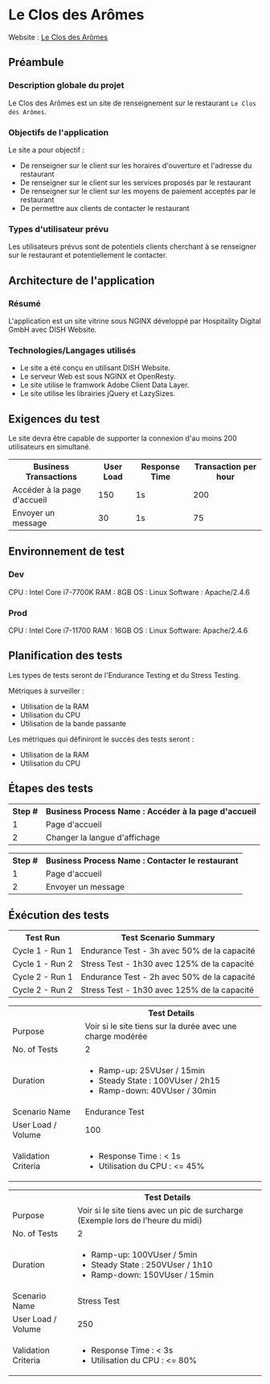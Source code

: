 # Le Clos des Arômes

Website : [Le Clos des Arômes](https://le-clos-des-aromes-restaurant-briare.eatbu.com/?lang=fr)

## Préambule

### Description globale du projet

Le Clos des Arômes est un site de renseignement sur le restaurant `Le Clos des Arômes`.

### Objectifs de l'application

Le site a pour objectif :
- De renseigner sur le client sur les horaires d'ouverture et l'adresse du restaurant
- De renseigner sur le client sur les services proposés par le restaurant
- De renseigner sur le client sur les moyens de paiement acceptés par le restaurant
- De permettre aux clients de contacter le restaurant

### Types d'utilisateur prévu

Les utilisateurs prévus sont de potentiels clients cherchant à se renseigner sur le restaurant
et potentiellement le contacter.

## Architecture de l'application

### Résumé

L'application est un site vitrine sous NGINX développé par Hospitality Digital GmbH avec DISH Website.

### Technologies/Langages utilisés

- Le site a été conçu en utilisant DISH Website.
- Le serveur Web est sous NGINX et OpenResty.
- Le site utilise le framwork Adobe Client Data Layer.
- Le site utilise les librairies jQuery et LazySizes.

## Exigences du test

Le site devra être capable de supporter la connexion d'au moins 200 utilisateurs en simultané.

<table>
    <tr>
        <th>Business Transactions</th>
        <th>User Load</th>
        <th>Response Time</th>
        <th>Transaction per hour</th>
    </tr>
    <tr>
        <td>Accéder à la page d'accueil</td>
        <td>150</td>
        <td>1s</td>
        <td>200</td>
    </tr>
    <tr>
        <td>Envoyer un message</td>
        <td>30</td>
        <td>1s</td>
        <td>75</td>
    </tr>
</table>

## Environnement de test

### Dev
CPU : Intel Core i7-7700K
RAM : 8GB
OS : Linux
Software : Apache/2.4.6

### Prod
CPU : Intel Core i7-11700
RAM : 16GB
OS : Linux
Software: Apache/2.4.6

## Planification des tests

Les types de tests seront de l'Endurance Testing et du Stress Testing. 

Métriques à surveiller :
- Utilisation de la RAM
- Utilisation du CPU
- Utilisation de la bande passante

Les métriques qui définiront le succès des tests seront :
- Utilisation de la RAM
- Utilisation du CPU

## Étapes des tests

<table>
    <tr>
        <th>Step #</th>
        <th>Business Process Name : Accéder à la page d'accueil</th>
    </tr>
    <tr>
        <td>1</td>
        <td>Page d'accueil</td>
    </tr>
    <tr>
        <td>2</td>
        <td>Changer la langue d'affichage</td>
    </tr>
</table>

<table>
    <tr>
        <th>Step #</th>
        <th>Business Process Name : Contacter le restaurant</th>
    </tr>
    <tr>
        <td>1</td>
        <td>Page d'accueil</td>
    </tr>
    <tr>
        <td>2</td>
        <td>Envoyer un message</td>
    </tr>
</table>

## Éxécution des tests

<table>
    <tr>
        <th>Test Run</th>
        <th>Test Scenario Summary</th>
    </tr>
    <tr>
        <td>Cycle 1 - Run 1</td>
        <td>Endurance Test - 3h avec 50% de la capacité</td>
    </tr>
    <tr>
        <td>Cycle 1 - Run 2</td>
        <td>Stress Test - 1h30 avec 125% de la capacité</td>
    </tr>
    <tr>
        <td>Cycle 2 - Run 1</td>
        <td>Endurance Test - 2h avec 50% de la capacité</td>
    </tr>
    <tr>
        <td>Cycle 2 - Run 2</td>
        <td>Stress Test - 1h30 avec 125% de la capacité</td>
    </tr>
</table>

<table>
    <tr>
        <th></th>
        <th>Test Details</th>
    </tr>
    <tr>
        <td>Purpose</td>
        <td>Voir si le site tiens sur la durée avec une charge modérée</td>
    </tr>
    <tr>
        <td>No. of Tests</td>
        <td>2</td>
    </tr>
    <tr>
        <td>Duration</td>
        <td>
            <ul>
                <li>Ramp-up: 25VUser / 15min</li>
                <li>Steady State : 100VUser / 2h15</li>
                <li>Ramp-down: 40VUser / 30min</li>
            </ul>
        </td>
    </tr>
    <tr>
        <td>Scenario Name</td>
        <td>Endurance Test</td>
    </tr>
    <tr>
        <td>User Load / Volume</td>
        <td>100</td>
    </tr>
    <tr>
        <td>Validation Criteria</td>
        <td>
            <ul>
                <li>Response Time : < 1s</li>
                <li>Utilisation du CPU : <= 45%</li>
            </ul>
        </td>
    </tr>
</table>

<table>
    <tr>
        <th></th>
        <th>Test Details</th>
    </tr>
    <tr>
        <td>Purpose</td>
        <td>Voir si le site tiens avec un pic de surcharge (Exemple lors de l'heure du midi)</td>
    </tr>
    <tr>
        <td>No. of Tests</td>
        <td>2</td>
    </tr>
    <tr>
        <td>Duration</td>
        <td>
            <ul>
                <li>Ramp-up: 100VUser / 5min</li>
                <li>Steady State : 250VUser / 1h10</li>
                <li>Ramp-down: 150VUser / 15min</li>
            </ul>
        </td>
    </tr>
    <tr>
        <td>Scenario Name</td>
        <td>Stress Test</td>
    </tr>
    <tr>
        <td>User Load / Volume</td>
        <td>250</td>
    </tr>
    <tr>
        <td>Validation Criteria</td>
        <td>
            <ul>
                <li>Response Time : < 3s</li>
                <li>Utilisation du CPU : <= 80%</li>
            </ul>
        </td>
    </tr>
</table>